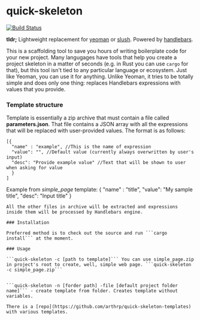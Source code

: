 # quick-skeleton

[![Build Status](https://travis-ci.org/arthrp/quick-skeleton.svg?branch=master)](https://travis-ci.org/arthrp/quick-skeleton)

**tldr;** Lightweight replacement for [yeoman](http://yeoman.io/) or [slush](http://slushjs.github.io). Powered by [handlebars](https://github.com/wycats/handlebars.js).

This is a scaffolding tool to save you hours of writing boilerplate code for your new project. Many langugages have tools that help you create a project skeleton in a matter of seconds (e.g. in Rust you can use ```cargo``` for that), but this tool isn't tied to any particular language or ecosystem. Just like Yeoman, you can use it for anything. Unlike Yeoman, it tries to be totally simple and does only one thing: replaces Handlebars expressions with values that you provide.

### Template structure

Template is essentially a zip archive that must contain a file called **parameters.json**. That file contains a JSON array with all the expressions that will be replaced with user-provided values. The format is as follows:
```
[{
  "name" : "example", //This is the name of expression
  "value": "", //Default value (currently always overwritten by user's input)
  "desc": "Provide example value" //Text that will be shown to user when asking for value
  }
]
```
Example from *simple_page* template:
{
	"name" : "title",
	"value": "My sample title",
	"desc": "Input title"
}
```
All the other files in archive will be extracted and expressions inside them will be processed by Handlebars engine.

### Installation

Preferred method is to check out the source and run ```cargo install``` at the moment.

### Usage

```quick-skeleton -c [path to template]``` You can use simple_page.zip in project's root to create, well, simple web page. ```quick-skeleton -c simple_page.zip```


```quick-skeleton -n [forder path] -file [default project folder name]``` - create template from folder. Creates template without variables.

There is a [repo](https://github.com/arthrp/quick-skeleton-templates) with various templates.
